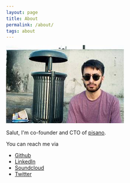 ```yaml
---
layout: page
title: About
permalink: /about/
tags: about
---
```


![emir](/images/me.jpg)

Salut, I'm co-founder and CTO of [pisano](https://pisano.co).

You can reach me via

- [Github](https://github.com/bleda)
- [LinkedIn](https://www.linkedin.com/in/emirbostan)
- [Soundcloud](https://soundcloud.com/bostanemir)
- [Twitter](https://twitter.com/bostanemir)
